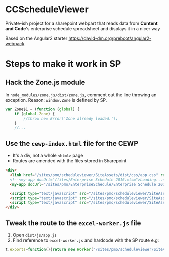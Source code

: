 # CCScheduleViewer

Private-ish project for a sharepoint webpart that reads data from **Content and Code**'s 
enterprise schedule spreadsheet and displays it in a nicer way

Based on the Angular2 starter https://david-dm.org/preboot/angular2-webpack

# Steps to make it work in SP

## Hack the Zone.js module

In `node_modules/zone.js/dist/zone.js`, comment out the line throwing an exception. Reason: `window.Zone` is defined by SP.

```javascript
var Zone$1 = (function (global) {
    if (global.Zone) {
        //throw new Error('Zone already loaded.');
    }
    //...
```



## Use the `cewp-index.html` file for the CEWP

* It's a div, not a whole `<html>` page
* Routes are amended with the files stored in Sharepoint

```html
<div>
  <link href="/sites/pmo/scheduleviewer/SiteAssets/dist/css/app.css" rel="stylesheet">
  <!--<my-app docUrl="/files/Enterprise Schedule 2016.xlsm">Loading...</my-app>-->
  <my-app docUrl="/sites/pmo/EnterpriseSchedule/Enterprise Schedule 2016.xlsm">Loading...</my-app>

  <script type="text/javascript" src="/sites/pmo/scheduleviewer/SiteAssets/dist/js/polyfills.js"></script>
  <script type="text/javascript" src="/sites/pmo/scheduleviewer/SiteAssets/dist/js/vendor.js"></script>
  <script type="text/javascript" src="/sites/pmo/scheduleviewer/SiteAssets/dist/js/app.js"></script>
</div>
```

## Tweak the route to the `excel-worker.js` file

1. Open `dist/js/app.js`
2. Find reference to `excel-worker.js` and hardcode with the SP route e.g:
```javascript
t.exports=function(){return new Worker("/sites/pmo/scheduleviewer/SiteAssets/dist/excel-worker.js")}
```


